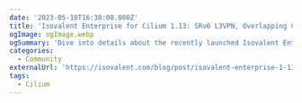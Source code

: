 ```yaml
---
date: '2023-05-10T16:38:00.000Z'
title: 'Isovalent Enterprise for Cilium 1.13: SRv6 L3VPN, Overlapping CIDR Support in Meshed Clusters, FromFQDN Ingress in Network Policy, Hubble Plugin for Grafana and more!'
ogImage: ogImage.webp
ogSummary: 'Dive into details about the recently launched Isovalent Enterprise for Cilium 1.13'
categories:
  - Community
externalUrl: 'https://isovalent.com/blog/post/isovalent-enterprise-1-13/'
tags:
  - Cilium
---
```

